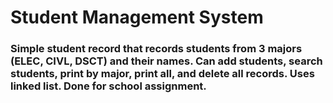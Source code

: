 # Student Management System
### Simple student record that records students from 3 majors (ELEC, CIVL, DSCT) and their names. Can add students, search students, print by major, print all, and delete all records. Uses linked list. Done for school assignment.